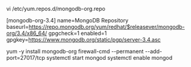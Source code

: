 vi /etc/yum.repos.d/mongodb-org.repo

[mongodb-org-3.4]
name=MongoDB Repository
baseurl=https://repo.mongodb.org/yum/redhat/$releasever/mongodb-org/3.4/x86_64/
gpgcheck=1
enabled=1
gpgkey=https://www.mongodb.org/static/pgp/server-3.4.asc

yum -y install mongodb-org
firewall-cmd --permanent --add-port=27017/tcp
systemctl start mongod
systemctl enable mongod
